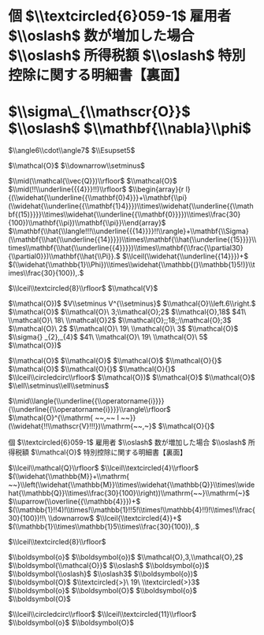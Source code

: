 # 個 $\\textcircled{6}059-1$ 雇用者 $\\oslash$ 数が増加した場合 $\\oslash$ 所得税額 $\\oslash$ 特別控除に関する明細書【裏面】

# $\\sigma\_{\\mathscr{O}}$ $\\oslash$ $\\mathbf{\\nabla}\\phi$

$\\angle6\\cdot\\angle7$ $\\Esupset5$

$\\mathcal{O}$ $\\downarrow\\setminus$

$\\mid(\\mathcal{\\vec{Q}})\\rfloor$ $\\mathcal{O}$ $\\mid(!!\\underline{{{4}}}!!)\\rfloor$ $\\begin{array}{r l}{(\\widehat{\\underline{{\\mathbf{0}4}}}+\\mathbf{\\pi}(\\widehat{\\underline{{\\mathbf{1}4}}})\\times\\widehat{\\underline{{\\mathbf{(15)}}}}\\times\\widehat{\\underline{{\\mathbf{0}}}})\\times\\frac{30}{100})\\mathbf{\\pi})\\mathbf{\\pi}}\\end{array}$ $\\mathbf{\\hat{\\langle!!!\\underline{{{14}}}}!!\\rangle}+\\mathbf{\\Sigma}(\\mathbf{\\hat{\\underline{{14}}}})\\times\\mathbf{\\hat{\\underline{{15}}}}\\times\\mathbf{\\hat{\\underline{{4}}}})\\times\\mathbf{\\frac{\\partial30}{\\partial0}})\\mathbf{\\hat{\\Pi}}.$ $\\lceil(\\widehat{\\underline{{14}}})+$ $(\\widehat{\\mathbb{1}\\Phi})\\times\\widehat{\\mathbb{(}\\mathbb{1}5!)}\\times\\frac{30}{100}),.$

$\\lceil\\textcircled{8}\\rfloor$ $\\mathcal{V}$

$\\mathcal{O})$ $V\\setminus V^{\\setminus}$ $\\mathcal{O}\\left.6\\right.$ $\\mathcal{O}$ $\\mathcal{O}\ 3;\\mathcal{O};2$ $\\mathcal{O},18$ $41\ \\mathcal{O}\ 18\ \\mathcal{O}2$ $\\mathcal{O};;18;;\\mathcal{O};3$ $\\mathcal{O}\ 2$ $\\mathcal{O}\ 19\ \\mathcal{O}\ 3$ $\\mathcal{O}$ $\\sigma{} _{2},_{4}$ $41\ \\mathcal{O}\ 19\ \\mathcal{O}\ 5$ $\\mathcal{O})$

$\\mathcal{O}$ $\\mathcal{O}$ $\\mathcal{O}$ $\\mathcal{O}{}$ $\\mathcal{O}$ $\\mathcal{O}{}$ $\\mathcal{O}{}$ $\\lceil\\circledcirc\\rfloor$ $\\mathcal{O})$ $\\mathcal{O}$ $\\mathcal{O}$ $\\ell\\setminus\\ell\\setminus$

$\\mid\\langle{\\underline{{\\operatorname{i}}}}{\\underline{{\\operatorname{i}}}}\\rangle\\rfloor$ $\\mathcal{O}^{\\mathrm{ ~~,~~ l ~~}}(\\widehat{!!\\mathscr{V}!!!})\\mathrm{~~,~}$ $\\mathcal{O}{}$

個 $\\textcircled{6}059-1$ 雇用者 $\\oslash$ 数が増加した場合 $\\oslash$ 所得税額 $\\mathcal{O}$ 特別控除に関する明細書【裏面】

$\\lceil\\mathcal{Q}\\rfloor$ $\\lceil\\textcircled{4}\\rfloor$ $(\\widehat{\\mathbb{M}}+\\mathrm{ ~~}\\left(\\widehat{\\mathbb{M}}\\times\\widehat{\\mathbb{Q}}\\times\\widehat{\\mathbb{Q}}\\times\\frac{30}{100}\\right))\\mathrm{~~}\\mathrm{~}$ $\\uparrow(\\overline{{\\mathbb{4}}})+$ $(\\mathbb{1}!!4)!\\times!\\mathbb{1}!!5!\\times!\\mathbb{4}!!)!\\times!\\frac{30}{100})!!\ \\downarrow$ $\\lceil{\\textcircled{4}}+$ $(\\mathbb{1}\\times\\mathbb{1}5\\times\\frac{30}{100}),.$

$\\lceil\\textcircled{8}\\rfloor$

$\\boldsymbol{o}$ $\\boldsymbol{o})$ $\\mathcal{O},3,\\mathcal{O},2$ $\\boldsymbol{\\mathcal{O}}$ $\\oslash$ $\\boldsymbol{o})$ $\\boldsymbol{\\oslash}$ $\\oslash3$ $\\boldsymbol{o})$ $\\boldsymbol{O}$ $\\textcircled{>}\ 19\ \\textcircled{>}3$ $\\boldsymbol{o}$ $\\boldsymbol{O}$ $\\boldsymbol{o}$ $\\boldsymbol{O}$

$\\lceil\\circledcirc\\rfloor$ $\\lceil\\textcircled{11}\\rfloor$ $\\boldsymbol{o}$ $\\boldsymbol{O}$